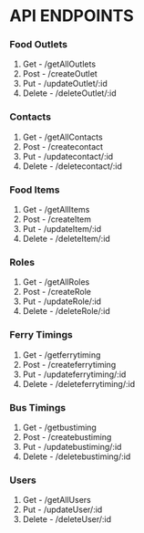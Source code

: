 # API ENDPOINTS

  

### Food Outlets  

1. Get - /getAllOutlets
2. Post - /createOutlet
3. Put - /updateOutlet/:id
4. Delete - /deleteOutlet/:id

### Contacts

1. Get - /getAllContacts
2. Post - /createcontact
3. Put - /updatecontact/:id
4. Delete - /deletecontact/:id

### Food Items

1. Get - /getAllItems
2. Post - /createItem
3. Put - /updateItem/:id
4. Delete - /deleteItem/:id

### Roles

1. Get - /getAllRoles
2. Post - /createRole
3. Put - /updateRole/:id
4. Delete - /deleteRole/:id

### Ferry Timings

1. Get - /getferrytiming
2. Post - /createferrytiming
3. Put - /updateferrytiming/:id
4. Delete - /deleteferrytiming/:id

### Bus Timings

1. Get - /getbustiming
2. Post - /createbustiming
3. Put - /updatebustiming/:id
4. Delete - /deletebustiming/:id

### Users

1. Get - /getAllUsers
2. Put - /updateUser/:id
3. Delete - /deleteUser/:id